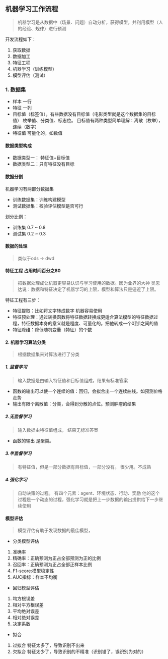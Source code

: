 ## 机器学习工作流程
> 机器学习是从数据中（场景、问题）自动分析，获得模型，并利用模型（人的经验、规律）进行预测

开发流程如下：
1. 获取数据
2. 数据加工
3. 特征工程
4. 机器学习（训练模型）
5. 模型评估（测试）

### 1. 数据集
- 样本 一行
- 特征 一列
- 目标值（标签值），有些数据没有目标值（电影类型就是这个数据集的目标值） 枚举值、分类值、标志位。 目标值有两种类型简单理解：离散（枚举），连续（数字）
- 特征值 可量化的，如数值
#### 数据类型构成
- 数据类型一： 特征值+目标值
- 数据类型二：只有特征没有目标
#### 数据分割
机器学习有两部分数据集
- 训练数据集：训练构建模型
- 测试数据集：校验评估模型是否可行

划分比例：
- 训练集 0.7 ~ 0.8
- 测试集 0.2 ~ 0.3


#### 数据的处理
> 类似于ods -> dwd

#### 特征工程 占用时间百分之80
> 把数据处理成让机器更容易认识与学习使用的数据。因为业界的大神 吴恩达说：数据和特征决定了机器学习的上限，模型和算法只是逼近了上限。

特征工程有三步：
- 特征提取：比如将文字转成数字 机器容易使用
- 特征预处理：通过转换函数将特征数据转换成更适合算法模型的特征数据过程，特征数据本身的意义就是程度、可量化的。把他转成一个0到1之间的值
- 特征降维：降低随机变量（特征）的个数

#### 2. 机器学习算法分类
> 根据数据集来对算法进行了分类
##### 1. 监督学习
> 输入数据是由输入特征值和目标值组成，结果有标准答案

- 函数的输出可以使一个连续的值：回归，会拟合出一个连续曲线。如预测价格走势
- 输出有限个离散值：分类，会得到分散的点位。预测肿瘤的结果


##### 2.无监督学习
> 输入数据由特征值组成， 结果无标准答案
- 函数的输出 是聚类。

##### 3.半监督学习
> 有特征值，但是一部分数据有目标值，一部分没有。 很少用。不成熟
##### 4.强化学习
> 自动决策的过程。 有四个元素：agent、环境状态、行动、奖励
> 他的这个过程是一个动态的过程，强化学习就是把上一步数据的输出提供给下一步继续使用


#### 模型评估
> 模型评估有助于发现数据的最佳模型，
- 分类模型评估
1. 准确率
2. 精确率：正确预测为正占全部预测为正的比例
3. 召回率：正确预测为正占全部正样本比例
4. F1-score:模型稳定性
5. AUC指标：样本不均衡
- 回归模型评估
1. 均方根误差
2. 相对平方根误差
3. 平均绝对误差
4. 相对绝对误差
5. 决定系数
- 拟合
1. 过拟合 特征太多了，导致识别不出来
2. 欠拟合 特征太少了，导致识别的不精准（识别错了，误识别为对的）